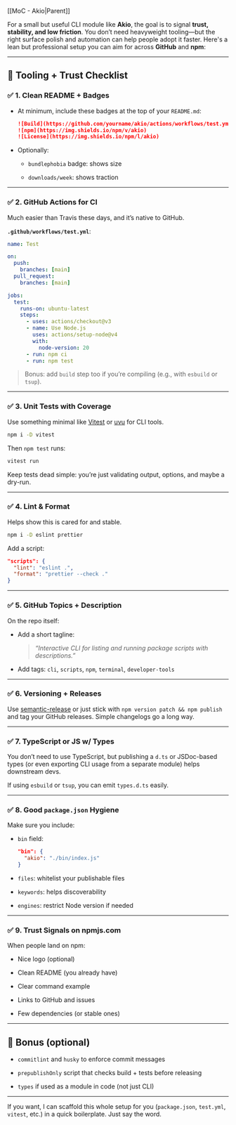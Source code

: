 [[MoC - Akio|Parent]]

For a small but useful CLI module like **Akio**, the goal is to signal **trust, stability, and low friction**. You don’t need heavyweight tooling—but the right surface polish and automation can help people adopt it faster. Here's a lean but professional setup you can aim for across **GitHub** and **npm**:

---

## 🔧 Tooling + Trust Checklist

### ✅ **1. Clean README + Badges**

- At minimum, include these badges at the top of your `README.md`:

    ```md
    ![Build](https://github.com/yourname/akio/actions/workflows/test.yml/badge.svg)
    ![npm](https://img.shields.io/npm/v/akio)
    ![License](https://img.shields.io/npm/l/akio)
    ```

- Optionally:
    
    - `bundlephobia` badge: shows size
        
    - `downloads/week`: shows traction

---

### ✅ **2. GitHub Actions for CI**

Much easier than Travis these days, and it’s native to GitHub.

**`.github/workflows/test.yml`**:

```yaml
name: Test

on:
  push:
    branches: [main]
  pull_request:
    branches: [main]

jobs:
  test:
    runs-on: ubuntu-latest
    steps:
      - uses: actions/checkout@v3
      - name: Use Node.js
        uses: actions/setup-node@v4
        with:
          node-version: 20
      - run: npm ci
      - run: npm test
```

> Bonus: add `build` step too if you’re compiling (e.g., with `esbuild` or `tsup`).

---

### ✅ **3. Unit Tests with Coverage**

Use something minimal like [Vitest](https://vitest.dev/) or [uvu](https://github.com/lukeed/uvu) for CLI tools.

```bash
npm i -D vitest
```

Then `npm test` runs:

```bash
vitest run
```

Keep tests dead simple: you’re just validating output, options, and maybe a dry-run.

---

### ✅ **4. Lint & Format**

Helps show this is cared for and stable.

```bash
npm i -D eslint prettier
```

Add a script:

```json
"scripts": {
  "lint": "eslint .",
  "format": "prettier --check ."
}
```

---

### ✅ **5. GitHub Topics + Description**

On the repo itself:

- Add a short tagline:

    > _“Interactive CLI for listing and running package scripts with descriptions.”_

- Add tags: `cli`, `scripts`, `npm`, `terminal`, `developer-tools`

---

### ✅ **6. Versioning + Releases**

Use [semantic-release](https://github.com/semantic-release/semantic-release) or just stick with `npm version patch && npm publish` and tag your GitHub releases. Simple changelogs go a long way.

---

### ✅ **7. TypeScript or JS w/ Types**

You don’t need to use TypeScript, but publishing a `d.ts` or JSDoc-based types (or even exporting CLI usage from a separate module) helps downstream devs.

If using `esbuild` or `tsup`, you can emit `types.d.ts` easily.

---

### ✅ **8. Good `package.json` Hygiene**

Make sure you include:

- `bin` field:

    ```json
    "bin": {
      "akio": "./bin/index.js"
    }
    ```

- `files`: whitelist your publishable files
    
- `keywords`: helps discoverability
    
- `engines`: restrict Node version if needed

---

### ✅ **9. Trust Signals on npmjs.com**

When people land on npm:

- Nice logo (optional)
    
- Clean README (you already have)
    
- Clear command example
    
- Links to GitHub and issues
    
- Few dependencies (or stable ones)

---

## 🍱 Bonus (optional)

- `commitlint` and `husky` to enforce commit messages
    
- `prepublishOnly` script that checks build + tests before releasing
    
- `types` if used as a module in code (not just CLI)

---

If you want, I can scaffold this whole setup for you (`package.json`, `test.yml`, `vitest`, etc.) in a quick boilerplate. Just say the word.
